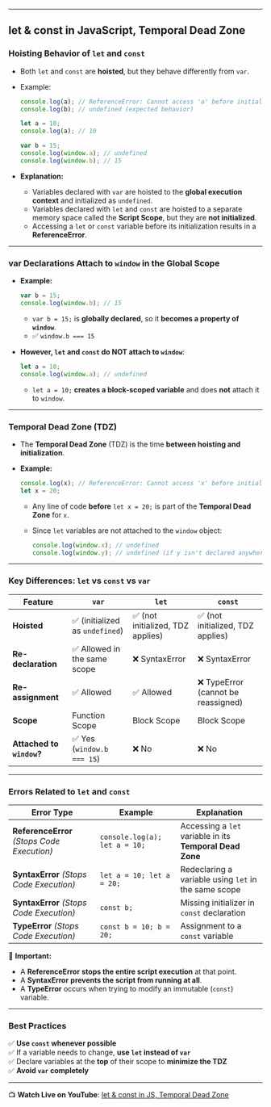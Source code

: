 
---
## **let & const in JavaScript, Temporal Dead Zone**

### **Hoisting Behavior of `let` and `const`**

- Both `let` and `const` are **hoisted**, but they behave differently from `var`.
- Example:
    
    ```js
    console.log(a); // ReferenceError: Cannot access 'a' before initialization
    console.log(b); // undefined (expected behavior)
    
    let a = 10;
    console.log(a); // 10
    
    var b = 15;
    console.log(window.a); // undefined
    console.log(window.b); // 15
    ```
    
- **Explanation:**
    - Variables declared with `var` are hoisted to the **global execution context** and initialized as `undefined`.
    - Variables declared with `let` and `const` are hoisted to a separate memory space called the **Script Scope**, but they are **not initialized**.
    - Accessing a `let` or `const` variable before its initialization results in a **ReferenceError**.

---

### **var Declarations Attach to `window` in the Global Scope**

- **Example:**
    
    ```js
    var b = 15; 
    console.log(window.b); // 15
    ```
    
    - `var b = 15;` is **globally declared**, so it **becomes a property of `window`**.
    - ✅ `window.b === 15`
- **However, `let` and `const` do NOT attach to `window`**:
    
    ```js
    let a = 10;
    console.log(window.a); // undefined
    ```
    
    - `let a = 10;` **creates a block-scoped variable** and does **not** attach it to `window`.

---

### **Temporal Dead Zone (TDZ)**

- The **Temporal Dead Zone** (TDZ) is the time **between hoisting and initialization**.
- **Example:**
    
    ```js
    console.log(x); // ReferenceError: Cannot access 'x' before initialization
    let x = 20;
    ```
    
    - Any line of code **before** `let x = 20;` is part of the **Temporal Dead Zone** for `x`.
    - Since `let` variables are not attached to the `window` object:
        
        ```js
        console.log(window.x); // undefined
        console.log(window.y); // undefined (if y isn't declared anywhere)
        ```
        

---

### **Key Differences: `let` vs `const` vs `var`**

|Feature|`var`|`let`|`const`|
|---|---|---|---|
|**Hoisted**|✅ (initialized as `undefined`)|✅ (not initialized, TDZ applies)|✅ (not initialized, TDZ applies)|
|**Re-declaration**|✅ Allowed in the same scope|❌ SyntaxError|❌ SyntaxError|
|**Re-assignment**|✅ Allowed|✅ Allowed|❌ TypeError (cannot be reassigned)|
|**Scope**|Function Scope|Block Scope|Block Scope|
|**Attached to `window`?**|✅ Yes (`window.b === 15`)|❌ No|❌ No|

---

### **Errors Related to `let` and `const`**

|Error Type|Example|Explanation|
|---|---|---|
|**ReferenceError** _(Stops Code Execution)_|`console.log(a); let a = 10;`|Accessing a `let` variable in its **Temporal Dead Zone**|
|**SyntaxError** _(Stops Code Execution)_|`let a = 10; let a = 20;`|Redeclaring a variable using `let` in the same scope|
|**SyntaxError** _(Stops Code Execution)_|`const b;`|Missing initializer in `const` declaration|
|**TypeError** _(Stops Code Execution)_|`const b = 10; b = 20;`|Assignment to a `const` variable|

🔴 **Important:**

- A **ReferenceError** **stops the entire script execution** at that point.
- A **SyntaxError** **prevents the script from running at all**.
- A **TypeError** occurs when trying to modify an immutable (`const`) variable.

---

### **Best Practices**

✅ **Use `const` whenever possible**  
✅ If a variable needs to change, **use `let` instead of `var`**  
✅ Declare variables at the **top** of their scope to **minimize the TDZ**  
✅ **Avoid `var` completely**

---

📺 **Watch Live on YouTube**: [let & const in JS, Temporal Dead Zone](https://www.youtube.com/watch?v=BNC6slYCj50&ab_channel=AkshaySaini)
